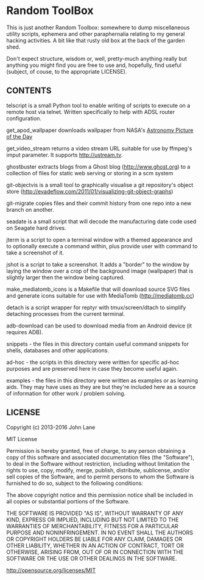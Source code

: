 Random ToolBox
==============

This is just another Random Toolbox: somewhere to dump miscellaneous 
utility scripts, ephemera and other paraphernalia relating to my
general hacking activities. A bit like that rusty old box at the
back of the garden shed.

Don't expect structure, wisdom or, well, pretty-much anything really
but anything you might find you are free to use and, hopefully, find
useful (subject, of couse, to the appropriate LICENSE).

CONTENTS
--------

telscript is a small Python tool to enable writing of scripts to 
execute on a remote host via telnet. Written specifically to help
with ADSL router configuration.

get_apod_wallpaper downloads wallpaper from NASA's [Astronomy Picture
of the Day](http://apod.nasa.gov/apod/astropix.htm)

get_video_stream returns a video stream URL suitable for use by ffmpeg's
imput parameter. It supports http://ustream.tv.

ghostbuster extracts blogs from a Ghost blog (http://www.ghost.org) to
a collection of files for static web serving or storing in a scm system

git-objectvis is a small tool to graphically visualise a git repository's
object store (http://evadeflow.com/2011/01/visualizing-git-object-graphs)

git-migrate copies files and their commit history from one repo into a
new branch on another.

seadate is a small script that will decode the manufacturing date code
used on Seagate hard drives.

jterm is a script to open a terminal window with a themed appearance and
to optionally execute a command within, plus provide user with command to
take a screenshot of it.

jshot is a script to take a screenshot. It adds a "border" to the window
by laying the window over a crop of the background image (wallpaper) that
is slightly larger then the window being captured.

make_mediatomb_icons is a Makefile that will download source SVG files
and generate icons suitable for use with MediaTomb (http://mediatomb.cc)

detach is a script wrapper for reptyr with tmux/screen/dtach to simplify
detaching processes from the current terminal.

adb-download can be used to download media from an Android device (it
requires ADB).

snippets - the files in this directory contain useful command snippets
for shells, databases and other applications.

ad-hoc - the scripts in this directory were written for specific ad-hoc
purposes and are preserved here in case they become useful again.

examples - the files in this directory were written as examples or as
learning aids. They may have uses as they are but they're included here
as a source of information for other work / problem solving.

LICENSE
-------

Copyright (c) 2013-2016 John Lane

MIT License

Permission is hereby granted, free of charge, to any person obtaining
a copy of this software and associated documentation files (the
"Software"), to deal in the Software without restriction, including
without limitation the rights to use, copy, modify, merge, publish,
distribute, sublicense, and/or sell copies of the Software, and to
permit persons to whom the Software is furnished to do so, subject to
the following conditions:

The above copyright notice and this permission notice shall be
included in all copies or substantial portions of the Software.

THE SOFTWARE IS PROVIDED "AS IS", WITHOUT WARRANTY OF ANY KIND,
EXPRESS OR IMPLIED, INCLUDING BUT NOT LIMITED TO THE WARRANTIES OF
MERCHANTABILITY, FITNESS FOR A PARTICULAR PURPOSE AND
NONINFRINGEMENT. IN NO EVENT SHALL THE AUTHORS OR COPYRIGHT HOLDERS BE
LIABLE FOR ANY CLAIM, DAMAGES OR OTHER LIABILITY, WHETHER IN AN ACTION
OF CONTRACT, TORT OR OTHERWISE, ARISING FROM, OUT OF OR IN CONNECTION
WITH THE SOFTWARE OR THE USE OR OTHER DEALINGS IN THE SOFTWARE.

http://opensource.org/licenses/MIT


